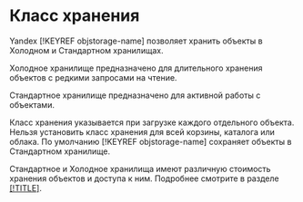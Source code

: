 # Класс хранения

Yandex [!KEYREF objstorage-name] позволяет хранить объекты в Холодном и Стандартном хранилищах.

Холодное хранилище предназначено для длительного хранения объектов с редкими запросами на чтение.

Стандартное хранилище предназначено для активной работы с объектами.

Класс хранения указывается при загрузке каждого отдельного объекта. Нельзя установить класс хранения для всей корзины, каталога или облака. По умолчанию [!KEYREF objstorage-name] сохраняет объекты в Стандартном хранилище.

Стандартное и Холодное хранилища имеют различную стоимость хранения объектов и доступа к ним. Подробнее смотрите в разделе [[!TITLE]](../pricing.md).

